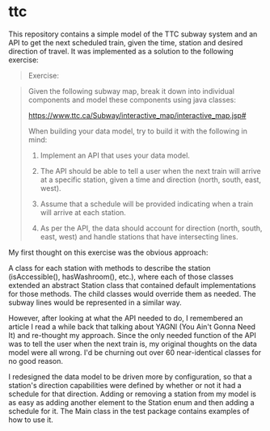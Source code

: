 # ttc

This repository contains a simple model of the TTC subway system and an API to get the next scheduled train, given the time, station and desired direction of travel.  It was implemented as a solution to the following exercise:


> Exercise:

> Given the following subway map, break it down into individual components and model these components using java classes:
>
> https://www.ttc.ca/Subway/interactive_map/interactive_map.jsp#
>
> When building your data model, try to build it with the following in mind:
>
> 1. Implement an API that uses your data model.
>
> 2. The API should be able to tell a user when the next train will arrive at a specific station, given a time and direction (north, south, east, west).
>
> 3. Assume that a schedule will be provided indicating when a train will arrive at each station.
>
> 4. As per the API, the data should account for direction (north, south, east, west) and handle stations that have intersecting lines.



My first thought on this exercise was the obvious approach:

A class for each station with methods to describe the station (isAccessible(), hasWashroom(), etc.), where each of those classes extended an abstract Station class that contained default implementations for those methods.  The child classes would override them as needed.  The subway lines would be represented in a similar way.

However, after looking at what the API needed to do, I remembered an article I read a while back that talking about YAGNI (You Ain't Gonna Need It) and re-thought my approach.  Since the only needed function of the API was to tell the user when the next train is, my original thoughts on the data model were all wrong.  I'd be churning out over 60 near-identical classes for no good reason.

I redesigned the data model to be driven more by configuration, so that a station's direction capabilities were defined by whether or not it had a schedule for that direction.  Adding or removing a station from my model is as easy as adding another element to the Station enum and then adding a schedule for it.  The Main class in the test package contains examples of how to use it.
